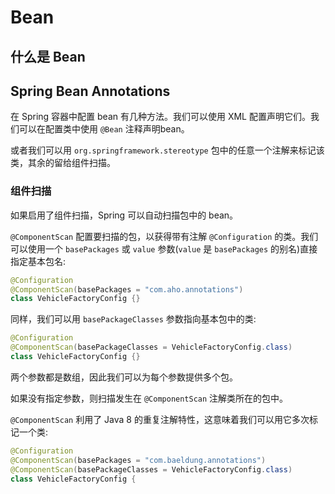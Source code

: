 # Bean

## 什么是 Bean

## Spring Bean Annotations

在 Spring 容器中配置 bean 有几种方法。我们可以使用 XML 配置声明它们。我们可以在配置类中使用 `@Bean` 注释声明bean。

或者我们可以用 `org.springframework.stereotype`  包中的任意一个注解来标记该类，其余的留给组件扫描。

### 组件扫描

如果启用了组件扫描，Spring 可以自动扫描包中的 bean。

`@ComponentScan` 配置要扫描的包，以获得带有注解 `@Configuration` 的类。我们可以使用一个 `basePackages` 或 `value` 参数\(`value` 是 `basePackages` 的别名\)直接指定基本包名:

```java
@Configuration
@ComponentScan(basePackages = "com.aho.annotations")
class VehicleFactoryConfig {}
```

同样，我们可以用 `basePackageClasses`  参数指向基本包中的类:

```java
@Configuration
@ComponentScan(basePackageClasses = VehicleFactoryConfig.class)
class VehicleFactoryConfig {}
```

两个参数都是数组，因此我们可以为每个参数提供多个包。

如果没有指定参数，则扫描发生在 `@ComponentScan` 注解类所在的包中。

`@ComponentScan` 利用了 Java 8 的重复注解特性，这意味着我们可以用它多次标记一个类:

```java
@Configuration
@ComponentScan(basePackages = "com.baeldung.annotations")
@ComponentScan(basePackageClasses = VehicleFactoryConfig.class)
class VehicleFactoryConfig {
```



